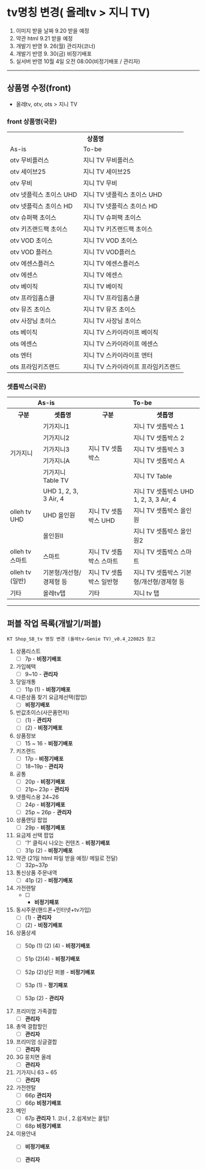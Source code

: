 
# tv명칭 변경( 올레tv > 지니 TV)
1. 이미지 받을 날짜 9.20 받을 예정
2. 약관 html 9.21 받을 예정 
3. 개발기 반영 9. 26(월) 관리자(코너) 
4. 개발기 반영 9. 30(금) 비정기배포 
5. 실서버 반영 10월 4일 오전 08:00(비정기배포 / 관리자)
***
## 상품명 수정(front)
- 올레tv, otv, ots  > 지니 TV  
   
### front 상품명(국문)
<table> 
<tr>
  <th colspan="2">상품명</th>  
</tr>
<tr>
  <td>As-is</td>
  <td>To-be</td>
</tr> 
<tr>
<td>otv 무비플러스</td><td>지니 TV 무비플러스</td>
</tr>
<tr>
  <td>otv 세이브25</td><td>지니 TV 세이브25</td>
</tr>
<tr>
  <td>otv 무비</td><td>지니 TV 무비</td>
</tr>
<tr>
  <td>otv 넷플릭스 초이스 UHD</td><td>지니 TV 넷플릭스 초이스 UHD</td>
</tr>
<tr>
  <td>otv 넷플릭스 초이스 HD</td><td>지니 TV 넷플릭스 초이스 HD</td></tr>
<tr>
  <td>otv 슈퍼팩 초이스</td><td>지니 TV 슈퍼팩 초이스</td></tr>
<tr>
  <td>otv 키즈랜드팩 초이스</td><td>지니 TV 키즈랜드팩 초이스</td></tr>
<tr>
  <td>otv VOD 초이스</td><td>지니 TV VOD 초이스</td>
</tr> 
<tr>
  <td>otv VOD 플러스</td><td>지니 TV VOD플러스</td>
</tr>
<tr>
  <td>otv 에센스플러스</td><td>지니 TV 에센스플러스</td>
</tr>
<tr>
  <td>otv 에센스</td><td>지니 TV 에센스</td></tr>
<tr>
  <td>otv 베이직</td><td>지니 TV 베이직</td>
</tr>
<tr>
  <td>otv 프라임홈스쿨</td><td>지니 TV 프라임홈스쿨</td>
</tr>
<tr>
  <td>otv 뮤즈 초이스	</td>
  <td>지니 TV 뮤즈 초이스</td>
</tr>
<tr>
  <td>otv 사장님 초이스	</td>
  <td> 지니 TV 사장님 초이스</td>
</tr>
<tr>
  <td>ots 베이직</td><td>지니 TV 스카이라이프 베이직</td>
</tr>
<tr>
  <td>ots 에센스</td><td>지니 TV 스카이라이프 에센스</td>
</tr>
<tr>
  <td>ots 엔터</td><td>지니 TV 스카이라이프 엔터</td>
</tr>
<tr>
  <td>ots 프라임키즈랜드</td><td>지니 TV 스카이라이프 프라임키즈랜드</td>
</tr>
</table>

### 셋톱박스(국문)

<table>
    <tr>
      <th colspan="2">As-is</th>
      <th colspan="2">To-be</th>
    </tr>
    <tr>
      <th>구분</th>
      <th>셋톱명</th>
      <th>구분</th>
      <th>셋톱명</th>
    </tr>
    <tr>
      <td rowspan="5">기가지니</td>
      <td>기가지니1
      </td>
      <td rowspan="5">지니 TV 셋톱박스
      </td>
      <td>지니 TV 셋톱박스 1
      </td>
    </tr>
    <tr>
      <td>기가지니2</td>
      <td>지니 TV 셋톱박스 2</td>
    </tr>
    <tr>
      <td>기가지니3</td>
      <td>지니 TV 셋톱박스 3</td>
    </tr>
    <tr>
      <td>기가지니A</td>
      <td>지니 TV 셋톱박스 A</td>
    </tr>
    <tr>
      <td>기가지니 Table TV</td>
      <td>지니 TV Table</td>
    </tr>
    <tr>
      <td rowspan="3">olleh tv UHD
      </td>
      <td>UHD 1, 2, 3, 3 Air, 4
      </td>
      <td rowspan="3">지니 TV 셋톱박스 UHD
      </td>
      <td>지니 TV 셋톱박스 UHD 1, 2, 3, 3 Air, 4
      </td>
    </tr>
    <tr>
      <td>UHD 올인원
      </td> 
      <td>지니 TV 셋톱박스 올인원
      </td>
    </tr>
    <tr>
      <td>올인원Ⅱ
      </td>
      <td>지니 TV 셋톱박스 올인원2
      </td> 
    </tr>
    <tr>
      <td>olleh tv 스마트
      </td>
      <td>스마트</td>
      <td>지니 TV 셋톱박스 스마트
      </td>
      <td>지니 TV 셋톱박스 스마트
      </td>
    </tr>
    <tr>
      <td>olleh tv (일반)
      </td>
      <td>기본형/개선형/경제형 등
      </td>
      <td>지니 TV 셋톱박스 일반형
      </td>
      <td>지니 TV 셋톱박스 기본형/개선형/경제형 등
      </td>
    </tr>
    <tr>
      <td>기타</td>
      <td>올레tv탭</td>
      <td>기타</td>
      <td>지니 tv 탭</td>
    </tr>
  </table>

***
## 퍼블 작업 목록(개발기/퍼블)
`KT Shop_SB_tv 명칭 변경 (올레tv-Genie TV)_v0.4_220825 참고`
1. 상품리스트
   - [ ] 7p - **비정기배포**
2. 가입혜택
   - [ ] 9~10 - **관리자** 
3. 당일개통 
   - [ ] 11p (1) - **비정기배포**
4. 다른상품 찾기 요금제선택(팝업)
   - [ ] **비정기배포**
5. 반값초이스(사은품먼저)
   - [ ] (1) - **관리자**
   - [ ] (2) - **비정기배포**
6. 상품정보
   - [ ] 15 ~ 16 - **비정기배포**
7. 키즈랜드
   - [ ] 17p - **비정기배포**
   - [ ] 18~19p - **관리자**
8. 공통  
   - [ ] 20p - **비정기배포**  
   - [ ] 21p~ 23p - **관리자**
9. 넷플릭스용 24~26
   - [ ] 24p - **비정기배포**  
   - [ ] 25p ~ 26p - **관리자** 

10. 상품랜딩 팝업 
    - [ ] 29p - **비정기배포**  
 
11. 요금제 선택 팝업 
    - [ ] '?' 클릭시 나오는 컨텐츠 - **비정기배포**  
    - [ ] 31p (2) - **비정기배포**

12. 약관 (21일 html 파일 받을 예정/ 메일로 전달)
      - [ ] 32p~37p 
    
13. 통신상품 주문내역 
    - [ ] 41p (2) - **비정기배포**  

14. 가전렌탈  
    - [ ] - **비정기패포**

15. 동시주문(핸드폰+인터넷+tv가입) 
    - [ ] (1) - **관리자**
    - [ ] (2) - **비정기배포**

16. 상품상세 
    - [ ] 50p (1) (2) (4) - **비정기배포**
    - [ ] 51p (2)(4) - **비정기배포**
    - [ ] 52p (2)상단 퍼블 - **비정기배포**    
    - [ ] 53p (1) - **정기패포** 
    - [ ] 53p (2) - **관리자**  
  

17. 프리미엄 가족결합
    - [ ] **관리자** 
 
18. 총액 결합할인 
    - [ ]  **관리자**  

19. 프리미엄 싱글결합  
    - [ ] **관리자**

20. 3G 뭉치면 올레  
    - [ ] **관리자**

21. 기가지니 63 ~ 65  
    - [ ] **관리자**

22. 가전렌탈 
    - [ ] 66p  **관리자**
    - [ ] 66p **비정기배포**  

23. 메인 
    - [ ] 67p **관리자** 1. 코너 , 2.쉽게보는 꿀팁! 
    - [ ] 68p **비정기배포**

24. 이용안내 
    - [ ] **비정기배포**
    - [ ] **관리자**
 
    
  
